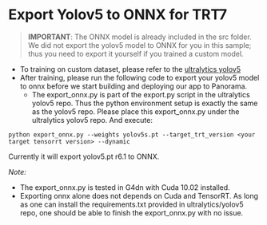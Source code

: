 # Export Yolov5 to ONNX for TRT7

> **IMPORTANT**: The ONNX model is already included in the src folder. We did not export the yolov5 model to ONNX for you in this sample; thus you need to export it yourself if you trained a custom model.

- To training on custom dataset, please refer to the [ultralytics yolov5](https://github.com/ultralytics/yolov5/blob/master/export.py)
- After training, please run the following code to export your yolov5 model to onnx before we start building and deploying our app to Panorama. 
    - The export_onnx.py is part of the export.py script in the ultralytics yolov5 repo. Thus the python environment setup is exactly the same as the yolov5 repo. Please place this export_onnx.py under the ultralytics yolov5 repo. And execute:

```
python export_onnx.py --weights yolov5s.pt --target_trt_version <your target tensorrt version> --dynamic
```

Currently it will export yolov5.pt r6.1 to ONNX.

*Note:*
- The export_onnx.py is tested in G4dn with Cuda 10.02 installed.
- Exporting onnx alone does not depends on Cuda and TensorRT. As long as one can install the requirements.txt provided in ultralytics/yolov5 repo, one should be able to finish the export_onnx.py with no issue.